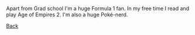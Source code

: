 Apart from Grad school I'm a huge Formula 1 fan. In my free time I read and play Age of Empires 2. I'm also a huge Poké-nerd.  

[Back](https://anirudhssundar.github.io/)
